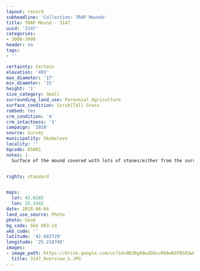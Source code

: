 ```yaml
---
layout: record
subheadline: 'Collection: TRAP Mounds'
title: TRAP Mound - 3147
uuid: '3147'
categories:
- 3000-3999
header: no
tags:
- ''

certainty: Certain
elevation: '493'
max_diameter: '17'
min_diameter: '15'
height: '1'
size_category: Small
surrounding_land_use: Perennial Agriculture
surface_condition: Scrub|Tall Grass
robbed: Yes
crm_condition: '4'
crm_intactness: '3'
campaign: '2010'
source: Survey
municipality: Skobelevo
locality: ''
bgcode: DS001
notes: |-
  Surface of the mound covered with lots of stones/either from the surrounding pasture or from the mound.


rights: standard


maps:
  lat: 42.6285
  lon: 25.2442
date: 2018-06-04
land_use_source: Photo
photo: Good
bg_code: Skb 003-14
akb_code: ''
latitude: '42.683729'
longitude: '25.218748'
images:
- image_path: https://drive.google.com/uc?id=0B3Rg88wZDQscRk8wN1FNSEUwUGM
  title: 3147_Overview_S.JPG
---
```

